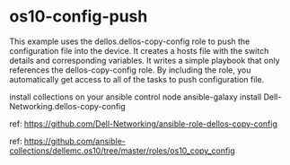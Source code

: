 # os10-config-push

This example uses the dellos.dellos-copy-config role to push the configuration file into the device. It creates a hosts file with the switch details and corresponding variables. It writes a simple playbook that only references the dellos-copy-config role. By including the role, you automatically get access to all of the tasks to push configuration file.

install collections on your ansible control node
ansible-galaxy install Dell-Networking.dellos-copy-config 

ref: 
https://github.com/Dell-Networking/ansible-role-dellos-copy-config 

ref:
https://github.com/ansible-collections/dellemc.os10/tree/master/roles/os10_copy_config
